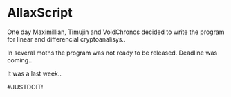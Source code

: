 # AllaxScript

One day Maximillian, Timujin and VoidChronos decided to write the program for linear and differencial cryptoanalisys..

In several moths the program was not ready to be released. Deadline was coming..

It was a last week..

#JUSTDOIT!

